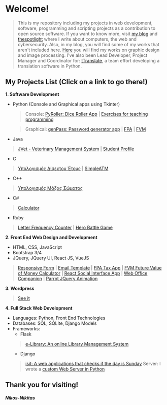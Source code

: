                                       
#                                               Welcome!
>This is my repository including my projects in web development, software, programming and scripting projects as a contribution to open source software.
If you want to know more, visit [my blog](https://texploringblog.blogspot.com/) and [thespotlight](https://thespotlight.gr) where I write about computers, the web and cybersecurity. Also, in my blog, you will find some of my works that aren't included here.
[Here](https://nikgraphicdesign.tumblr.com/) you will find my works on graphic design and image processing.
I've also been Lead Developer, Project Manager and Coordinator for: [tTranslate](https://repl.it/@nikosnikitas/tTranslate#main.py), a team effort developing a translation software in Python.

## My Projects List (Click on a link to go there!)
**1. Software Development**
  - Python (Console and Graphical apps using Tkinter)
    >Console: [PyRoller: Dice Roller App](https://github.com/nikosnikitas/my_projects/tree/master/PyRoller%20-%20A%20Python%20Dice%20Roller%20-%20%CE%A0%CF%81%CF%8C%CE%B3%CF%81%CE%B1%CE%BC%CE%BC%CE%B1%20%CF%80%CE%BF%CF%85%20%CF%81%CE%AF%CF%87%CE%BD%CE%B5%CE%B9%20%CE%B6%CE%AC%CF%81%CE%B9-%CE%BA%CE%AD%CF%81%CE%BC%CE%B1) | [Exercises for teaching programming](https://github.com/nikosnikitas/my_projects/tree/master/Python%20Exercises)
    
    >Graphical: [genPass: Password generator app](https://github.com/nikosnikitas/my_projects/blob/master/geN-Pass%20-%20%CE%A0%CF%81%CF%8C%CE%B3%CF%81%CE%B1%CE%BC%CE%BC%CE%B1%20%CF%80%CE%BF%CF%85%20%CE%BC%CE%B1%CF%82%20%CE%B4%CE%AF%CE%BD%CE%B5%CE%B9%20%CE%B1%CF%83%CF%86%CE%B1%CE%BB%CE%B5%CE%AF%CF%82%20%CE%BA%CF%89%CE%B4%CE%B9%CE%BA%CE%BF%CF%8D%CF%82/password_generator.py) | [FPA](https://github.com/nikosnikitas/my_projects/blob/master/Financial%20Apps%20-%20%20%CE%95%CF%86%CE%B1%CF%81%CE%BC%CE%BF%CE%B3%CE%AD%CF%82%20%CF%83%CF%87%CE%B5%CF%84%CE%B9%CE%BA%CE%AD%CF%82%20%CE%BC%CE%B5%20%CF%84%CE%B7%CE%BD%20%CE%9F%CE%B9%CE%BA%CE%BF%CE%BD%CE%BF%CE%BC%CE%AF%CE%B1/fpa.py) | [FVM](https://github.com/nikosnikitas/my_projects/blob/master/Financial%20Apps%20-%20%20%CE%95%CF%86%CE%B1%CF%81%CE%BC%CE%BF%CE%B3%CE%AD%CF%82%20%CF%83%CF%87%CE%B5%CF%84%CE%B9%CE%BA%CE%AD%CF%82%20%CE%BC%CE%B5%20%CF%84%CE%B7%CE%BD%20%CE%9F%CE%B9%CE%BA%CE%BF%CE%BD%CE%BF%CE%BC%CE%AF%CE%B1/fvm.py)
  - Java
  >[JVet - Veterinary Management System](https://github.com/nikosnikitas/my_projects/blob/master/Java/JVet.java) | [Student Profile](https://github.com/nikosnikitas/my_projects/blob/master/Java/StudentProfile.java)
  - C 
  >[Υπολογισμός Δίσεκτου Έτους](https://github.com/nikosnikitas/my_projects/blob/master/Calculating%20Apps%20-%20%CE%95%CF%86%CE%B1%CF%81%CE%BC%CE%BF%CE%B3%CE%AD%CF%82%20%CF%80%CE%BF%CF%85%20%CE%BA%CE%AC%CE%BD%CE%BF%CF%85%CE%BD%20%CF%85%CF%80%CE%BF%CE%BB%CE%BF%CE%B3%CE%B9%CF%83%CE%BC%CE%BF%CF%8D%CF%82/%CE%A5%CF%80%CE%BF%CE%BB%CE%BF%CE%B3%CE%B9%CF%83%CE%BC%CF%8C%CF%82%20%CE%94%CE%AF%CF%83%CE%B5%CE%BA%CF%84%CE%BF%CF%85%20%CE%AD%CF%84%CE%BF%CF%85%CF%82.c)
   | [SimpleATM](https://github.com/nikosnikitas/my_projects/blob/master/Simple%20ATM%20-%20%CE%91%CF%80%CE%BB%CF%8C%20%CE%A0%CF%81%CF%8C%CE%B3%CF%81%CE%B1%CE%BC%CE%BC%CE%B1%20%CE%91%CF%85%CF%84%CF%8C%CE%BC%CE%B1%CF%84%CE%BF%CF%85%20%CE%A4%CE%B5%CF%81%CE%BC%CE%B1%CF%84%CE%B9%CE%BA%CE%BF%CF%8D%20%CE%9C%CE%B7%CF%87%CE%B1%CE%BD%CE%AE%CE%BC%CE%B1%CF%84%CE%BF%CF%82%20%CE%91%CE%A4%CE%9C/atm.c)
  - C++
  >[Υπολογισμός Μάζας Σώματος](https://github.com/nikosnikitas/my_projects/blob/master/Calculating%20Apps%20-%20%CE%95%CF%86%CE%B1%CF%81%CE%BC%CE%BF%CE%B3%CE%AD%CF%82%20%CF%80%CE%BF%CF%85%20%CE%BA%CE%AC%CE%BD%CE%BF%CF%85%CE%BD%20%CF%85%CF%80%CE%BF%CE%BB%CE%BF%CE%B3%CE%B9%CF%83%CE%BC%CE%BF%CF%8D%CF%82/%CE%A5%CF%80%CE%BF%CE%BB%CE%BF%CE%B3%CE%B9%CF%83%CE%BC%CF%8C%CF%82%20%CE%9C%CE%AC%CE%B6%CE%B1%CF%82%20%CE%A3%CF%8E%CE%BC%CE%B1%CF%84%CE%BF%CF%82.cpp)
  - C#
  >[Calculator](https://github.com/nikosnikitas/my_projects/blob/master/Calculating%20Apps%20-%20%CE%95%CF%86%CE%B1%CF%81%CE%BC%CE%BF%CE%B3%CE%AD%CF%82%20%CF%80%CE%BF%CF%85%20%CE%BA%CE%AC%CE%BD%CE%BF%CF%85%CE%BD%20%CF%85%CF%80%CE%BF%CE%BB%CE%BF%CE%B3%CE%B9%CF%83%CE%BC%CE%BF%CF%8D%CF%82/Calculator.cs)
  - Ruby
  >[Letter Frequency Counter](https://github.com/nikosnikitas/my_projects/blob/master/Ruby/letter_frequency_counter.rb) | [Hero Battle Game](https://github.com/nikosnikitas/my_projects/blob/master/Ruby/HeroBattleGame.rb)
  
**2. Front End Web Design and Development**
  - HTML, CSS, JavaScript
  - Bootstrap 3/4
  - JQuery, JQuery UI, React JS, VueJS
  >[Responsive Form](https://github.com/nikosnikitas/my_projects/blob/master/ResponsiveSurveyForm.html) | [Email Template](https://github.com/nikosnikitas/my_projects/blob/master/email.html) | [FPA Tax App](https://github.com/nikosnikitas/my_projects/blob/master/Financial%20Apps%20-%20%20%CE%95%CF%86%CE%B1%CF%81%CE%BC%CE%BF%CE%B3%CE%AD%CF%82%20%CF%83%CF%87%CE%B5%CF%84%CE%B9%CE%BA%CE%AD%CF%82%20%CE%BC%CE%B5%20%CF%84%CE%B7%CE%BD%20%CE%9F%CE%B9%CE%BA%CE%BF%CE%BD%CE%BF%CE%BC%CE%AF%CE%B1/FPA-HTML5.html) | [FVM Future Value of Money Calculator](https://github.com/nikosnikitas/my_projects/blob/master/Financial%20Apps%20-%20%20%CE%95%CF%86%CE%B1%CF%81%CE%BC%CE%BF%CE%B3%CE%AD%CF%82%20%CF%83%CF%87%CE%B5%CF%84%CE%B9%CE%BA%CE%AD%CF%82%20%CE%BC%CE%B5%20%CF%84%CE%B7%CE%BD%20%CE%9F%CE%B9%CE%BA%CE%BF%CE%BD%CE%BF%CE%BC%CE%AF%CE%B1/FVM-HTML5.html) | [React Social Interface App](https://github.com/nikosnikitas/my_projects/tree/master/React-made%20Social%20Interface%20Web%20App%20-%20%CE%95%CF%86%CE%B1%CF%81%CE%BC%CE%BF%CE%B3%CE%AE%20%CE%BA%CE%BF%CE%B9%CE%BD%CF%89%CE%BD%CE%B9%CE%BA%CE%AE%CF%82%20%CE%B4%CE%B9%CE%BA%CF%84%CF%8D%CF%89%CF%83%CE%B7%CF%82%20%CE%BC%CE%B5%20ReactJS) 
  | [Web Office Companion](https://github.com/nikosnikitas/my_projects/tree/master/webOffice%20Companion) | [Parrot JQuery Animation](https://github.com/nikosnikitas/my_projects/blob/master/Parrot_JQuery_Animation.html)
  

**3. Wordpress**
 >[See it](https://seeitbyeleni.000webhostapp.com/)
 
**4. Full Stack Web Development**
  - Languages: Python, Front End Technologies
  - Databases: SQL, SQLite, Django Models
  - Frameworks:
    - Flask
    >[e-Library: An online Library Management System](https://github.com/nikosnikitas/my_projects/tree/master/e-Library)
    - Django
    >[isit: A web applications that checks if the day is Sunday](https://github.com/nikosnikitas/my_projects/tree/master/Django/isit)
    Server:
      >I wrote a [custom Web Server in Python](https://github.com/nikosnikitas/my_projects/blob/master/PythonCustomWebServer.py) 

##                                               Thank you for visiting!

####                                                     _Nikos-Nikitas_
